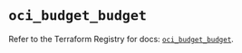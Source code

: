 # `oci_budget_budget`

Refer to the Terraform Registry for docs: [`oci_budget_budget`](https://registry.terraform.io/providers/oracle/oci/6.18.0/docs/resources/budget_budget).
